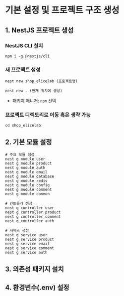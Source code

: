 # 기본 설정 및 프로젝트 구조 생성

## 1. NestJS 프로젝트 생성
### NestJS CLI 설치
```
npm i -g @nestjs/cli
```

### 새 프로젝트 생성
```
nest new shop_elicelab (프로젝트명)
```
```
nest new . (현재 위치에 생성)
```
- 패키지 매니저: `npm` 선택

### 프로젝트 디렉토리로 이동 혹은 생략 가능
```
cd shop_elicelab
```

## 2. 기본 모듈 설정
```
# 주요 모듈 생성
nest g module user
nest g module product
nest g module auth
nest g module email
nest g module database
nest g module redis
nest g module config
nest g module comment
nest g module common

# 컨트롤러 생성
nest g controller user
nest g controller product
nest g controller comment
nest g controller auth

# 서비스 생성
nest g service user
nest g service product
nest g service email
nest g service comment
nest g service auth
```

## 3. 의존성 패키지 설치

## 4. 환경변수(.env) 설정